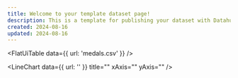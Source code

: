 ```yaml
---
title: Welcome to your template dataset page!
description: This is a template for publishing your dataset with Datahub Cloud.
created: 2024-08-16
updated: 2024-08-16
---
```


<FlatUiTable
  data={{
    url: 'medals.csv'
  }}
 />

 <LineChart
  data={{
    url: ''
  }}
  title=""
  xAxis=""
  yAxis=""
/>

